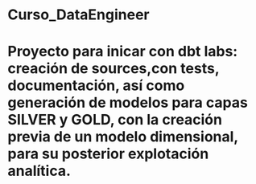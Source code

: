 # Curso_DataEngineer

# Proyecto para inicar con dbt labs: creación de sources,con tests, documentación, así como generación de modelos para capas SILVER y GOLD, con la creación previa de un modelo dimensional, para su posterior explotación analítica.
